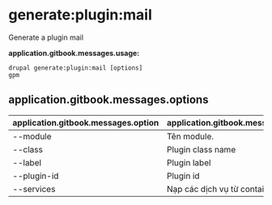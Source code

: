 # generate:plugin:mail
Generate a plugin mail

**application.gitbook.messages.usage:**
```
drupal generate:plugin:mail [options]
gpm
```

## application.gitbook.messages.options
application.gitbook.messages.option | application.gitbook.messages.details
-------|-------------
--module | Tên module.
--class | Plugin class name
--label | Plugin label
--plugin-id | Plugin id
--services | Nạp các dịch vụ từ container.
